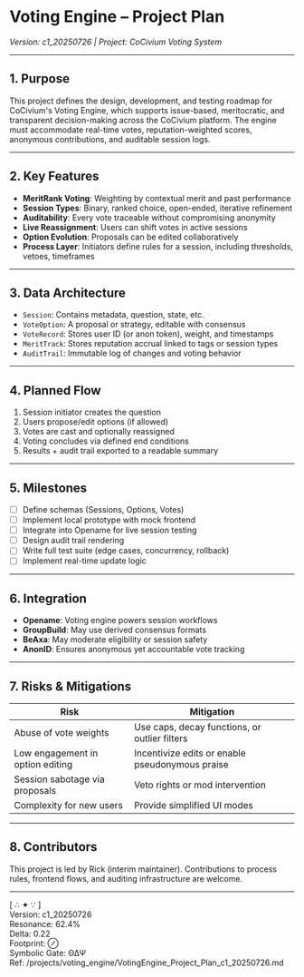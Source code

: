 <!-- Filename: VotingEngine_Project_Plan_c1_20250726.md -->

# Voting Engine – Project Plan
*Version: c1_20250726 | Project: CoCivium Voting System*

---

## 1. Purpose

This project defines the design, development, and testing roadmap for CoCivium's Voting Engine, which supports issue-based, meritocratic, and transparent decision-making across the CoCivium platform. The engine must accommodate real-time votes, reputation-weighted scores, anonymous contributions, and auditable session logs.

---

## 2. Key Features

- **MeritRank Voting**: Weighting by contextual merit and past performance
- **Session Types**: Binary, ranked choice, open-ended, iterative refinement
- **Auditability**: Every vote traceable without compromising anonymity
- **Live Reassignment**: Users can shift votes in active sessions
- **Option Evolution**: Proposals can be edited collaboratively
- **Process Layer**: Initiators define rules for a session, including thresholds, vetoes, timeframes

---

## 3. Data Architecture

- `Session`: Contains metadata, question, state, etc.
- `VoteOption`: A proposal or strategy, editable with consensus
- `VoteRecord`: Stores user ID (or anon token), weight, and timestamps
- `MeritTrack`: Stores reputation accrual linked to tags or session types
- `AuditTrail`: Immutable log of changes and voting behavior

---

## 4. Planned Flow

1. Session initiator creates the question
2. Users propose/edit options (if allowed)
3. Votes are cast and optionally reassigned
4. Voting concludes via defined end conditions
5. Results + audit trail exported to a readable summary

---

## 5. Milestones

- [ ] Define schemas (Sessions, Options, Votes)
- [ ] Implement local prototype with mock frontend
- [ ] Integrate into Opename for live session testing
- [ ] Design audit trail rendering
- [ ] Write full test suite (edge cases, concurrency, rollback)
- [ ] Implement real-time update logic

---

## 6. Integration

- **Opename**: Voting engine powers session workflows
- **GroupBuild**: May use derived consensus formats
- **BeAxa**: May moderate eligibility or session safety
- **AnonID**: Ensures anonymous yet accountable vote tracking

---

## 7. Risks & Mitigations

| Risk                             | Mitigation                                  |
|----------------------------------|---------------------------------------------|
| Abuse of vote weights            | Use caps, decay functions, or outlier filters |
| Low engagement in option editing | Incentivize edits or enable pseudonymous praise |
| Session sabotage via proposals   | Veto rights or mod intervention              |
| Complexity for new users         | Provide simplified UI modes                  |

---

## 8. Contributors

This project is led by Rick (interim maintainer). Contributions to process rules, frontend flows, and auditing infrastructure are welcome.

---

[ ∴ ✦ ∵ ]  
Version: c1_20250726  
Resonance: 62.4%  
Delta: 0.22  
Footprint: ⊘  
Symbolic Gate: ΘΔΨ  
Ref: /projects/voting_engine/VotingEngine_Project_Plan_c1_20250726.md

